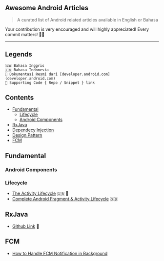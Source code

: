 ## Awesome Android Articles

> A curated list of Android related articles available in English or Bahasa 

Your contribution is very encouraged and will highly appreciated! Every commit matters! 💪💪

---

## Legends

```
🇬🇧 Bahasa Inggris
🇮🇩 Bahasa Indonesia
🌟 Dokumentasi Resmi dari [developer.android.com](developer.android.com)
🐙 Supporting Code { Repo / Snippet } link 
```

## Contents

- [Fundamental](#fundamental)
    - [Lifecycle](#lifecycle)
    - [Android Components](#android-components)
- [RxJava](#rxjava)
- [Dependecy Injection](#dependency-injection)
- [Design Pattern](#design-pattern)
- [FCM](#fcm)
 
## Fundamental 

### Android Components

### Lifecycle

- [The Activity Lifecycle](https://developer.android.com/guide/components/activities/activity-lifecycle.html) 🇬🇧 🌟
- [Complete Android Fragment & Activity Lifecycle](https://github.com/xxv/android-lifecycle) 🇬🇧

## RxJava

- [Github Link](https://github.com/ReactiveX/RxJava) 🐙

## FCM

- [How to Handle FCM Notification in Background](https://medium.com/@shayan.ta69/how-to-handle-fcm-notification-in-backgrounded-android-applications-29229c4f9975)
